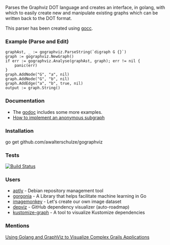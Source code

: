 Parses the Graphviz DOT language and creates an interface, in golang, with which to easily create new and manipulate existing graphs which can be written back to the DOT format.

This parser has been created using [gocc](http://code.google.com/p/gocc).

### Example (Parse and Edit) ###

```
graphAst, _ := gographviz.ParseString(`digraph G {}`)
graph := gographviz.NewGraph()
if err := gographviz.Analyse(graphAst, graph); err != nil {
    panic(err)
}
graph.AddNode("G", "a", nil)
graph.AddNode("G", "b", nil)
graph.AddEdge("a", "b", true, nil)
output := graph.String()
```

### Documentation ###

  - The [godoc](https://godoc.org/github.com/awalterschulze/gographviz) includes some more examples.
  - [How to implement an anonymous subgraph](https://github.com/awalterschulze/gographviz/issues/59)

### Installation ###
go get github.com/awalterschulze/gographviz

### Tests ###

[![Build Status](https://travis-ci.org/awalterschulze/gographviz.svg?branch=master)](https://travis-ci.org/awalterschulze/gographviz)

### Users ###

  - [aptly](https://github.com/smira/aptly) - Debian repository management tool
  - [gorgonia](https://github.com/chewxy/gorgonia) - A Library that helps facilitate machine learning in Go
  - [imagemonkey](https://imagemonkey.io/graph?editor=true) - Let's create our own image dataset
  - [depviz](https://github.com/moul/depviz) - GitHub dependency visualizer (auto-roadmap)
  - [kustomize-graph](https://github.com/jpreese/kustomize-graph) - A tool to visualize Kustomize dependencies

### Mentions ###

[Using Golang and GraphViz to Visualize Complex Grails Applications](http://ilikeorangutans.github.io/2014/05/03/using-golang-and-graphviz-to-visualize-complex-grails-applications/)
